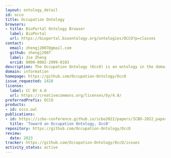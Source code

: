 ```yaml
---
layout: ontology_detail
id: occo
title: Occupation Ontology
browsers:
- title: BioPortal Ontology Browser
  label: BioPortal
  url: https://bioportal.bioontology.org/ontologies/OCCO?p=classes
contact:
  email: zhengj2007@gmail.com
  github: zhengj2007
  label: Jie Zheng
  orcid: 0000-0002-2999-0103
description: The Occupation Ontology (OccO) is an ontology in the domain of human occupations. OccO is an initial ontological presentation of information taken from a standardized occupation taxonomy, the US Standard Occupational Classification (SOC) as enhanced by the O*Net system.
domain: information
homepage: https://github.com/Occupation-Ontology/OccO
issue_requested: 2428
license:
  label: CC BY 4.0
  url: https://creativecommons.org/licenses/by/4.0/
preferredPrefix: OCCO
products:
- id: occo.owl
publications:
- id: https://icbo-conference.github.io/icbo2022/papers/ICBO-2022_paper_5061.pdf
  title: 'Toward an Occupation Ontology, OccO'
repository: https://github.com/Occupation-Ontology/OccO 
review:
  date: 2023
tracker: https://github.com/Occupation-Ontology/OccO/issues
activity_status: active
---
```

